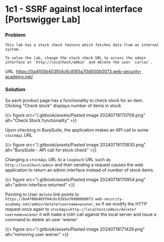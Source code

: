 # 1c1 - SSRF against local interface \[Portswigger Lab]

### **Problem**

```
This lab has a stock check feature which fetches data from an internal system.

To solve the lab, change the stock check URL to access the admin interface at `http://localhost/admin` and delete the user `carlos`.
```

URL: https://0a4f00b403f04c6c8165a70d000b0073.web-security-academy.net/

### Solution

So each product page has a functionality to check stock for an item. Clicking "Check stock" displays number of items in stock

{{< figure src="/.gitbook/assets/Pasted image 20240718170709.png" alt="Check Stock functionality" >}}

Upon checking in BurpSuite, the application makes an API call to some `stockApi` URL&#x20;

{{< figure src="/.gitbook/assets/Pasted image 20240718170830.png" alt="BurpSuite - API call for stock check" >}}

Changing a `stockApi` URL to a `loopback` URL such as `http://localhost/admin` and then sending a request causes the web application to return an admin interface instead of number of stock items.

{{< figure src="/.gitbook/assets/Pasted image 20240718170954.png" alt="admin interface returned" >}}

Pointing to User `delete` link points to `https://0a4f00b403f04c6c8165a70d000b0073.web-security-academy.net/admin/delete?username=wiener`, so if we modify the HTTP request once again to `stockApi=http://localhost/admin/delete?username=wiener` it will make a `SSRF` call against the local server and issue a command to delete an user 'wiener'

{{< figure src="/.gitbook/assets/Pasted image 20240718171429.png" alt="removing user weiner" >}}
